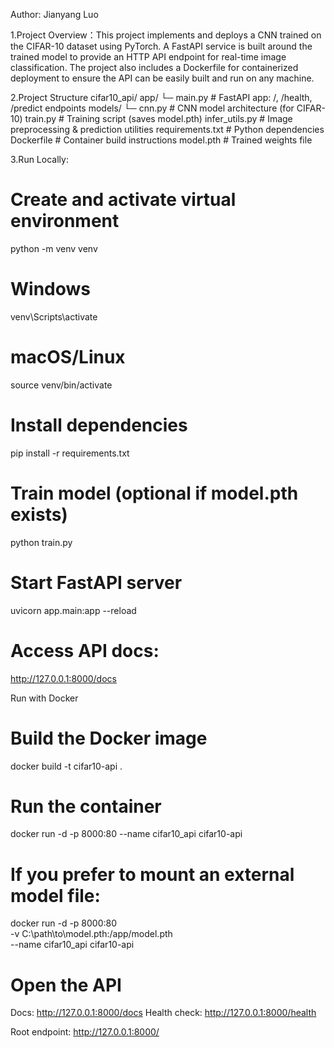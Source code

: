 Author: Jianyang Luo

1.Project Overview：This project implements and deploys a CNN trained on the CIFAR-10 dataset using PyTorch.
A FastAPI service is built around the trained model to provide an HTTP API endpoint for real-time image classification.
The project also includes a Dockerfile for containerized deployment to ensure the API can be easily built and run on any machine.

2.Project Structure
cifar10_api/
app/
└─ main.py             # FastAPI app: /, /health, /predict endpoints
models/
└─ cnn.py              # CNN model architecture (for CIFAR-10)
train.py               # Training script (saves model.pth)
infer_utils.py         # Image preprocessing & prediction utilities
requirements.txt       # Python dependencies
Dockerfile             # Container build instructions
model.pth              # Trained weights file

3.Run Locally:
# Create and activate virtual environment
python -m venv venv
# Windows
venv\Scripts\activate
# macOS/Linux
source venv/bin/activate
# Install dependencies
pip install -r requirements.txt
# Train model (optional if model.pth exists)
python train.py
# Start FastAPI server
uvicorn app.main:app --reload
# Access API docs:
http://127.0.0.1:8000/docs

Run with Docker 
# Build the Docker image
docker build -t cifar10-api .
# Run the container
docker run -d -p 8000:80 --name cifar10_api cifar10-api
# If you prefer to mount an external model file:
docker run -d -p 8000:80 \
  -v C:\path\to\model.pth:/app/model.pth \
  --name cifar10_api cifar10-api
# Open the API
Docs: http://127.0.0.1:8000/docs
Health check: http://127.0.0.1:8000/health

Root endpoint: http://127.0.0.1:8000/
